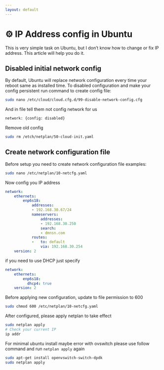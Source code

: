 ```yaml
---
layout: default
---
```

# :gear: IP Address config in Ubuntu

This is very simple task on Ubuntu, but I don’t know how to change or fix IP address. This article will help you do it.

## Disabled initial network config

By default, Ubuntu will replace network configuration every time your reboot same as installed time. To disabled configuration and make your config persistent run command to create config file:
```sh
sudo nano /etc/cloud/cloud.cfg.d/99-disable-network-config.cfg
```

And in file tell them not config network for us
```sh
network: {config: disabled}
```

Remove old config
```sh
sudo rm /etch/netplan/50-cloud-init.yaml
```

## Create network configuration file

Before setup you need to create network configuration file examples:
```sh
sudo nano /etc/netplan/10-netcfg.yaml
```

Now config you IP address
```yaml
network:
    ethernets:
        enp6s18:
            addresses:
            - 192.168.30.67/24
            nameservers:
                addresses:
                - 192.168.30.250
                search:
                - dmnsn.com
            routes:
            -   to: default
                via: 192.168.30.254
    version: 2
```

if you need to use DHCP just specify
```yaml
network:
    ethernets:
        enp6s18:
          dhcp4: true
    version: 2
```

Before applying new configuration, update to file permission to 600
```sh
sudo chmod 600 /etc/netplan/10-netcfg.yaml
```

After configured, please apply netplan to take effect
```sh
sudo netplan apply
# Check your current IP
ip addr
```

For minimal ubuntu install maybe error with ovswitch please use follow command and run `netplan apply` again
```sh 
sudo apt-get install openvswitch-switch-dpdk
sudo netplan apply
```
